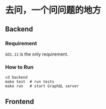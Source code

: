 # 去问，一个问问题的地方

## Backend
### Requirement
`GO1.11` is the only requirement.

### How to Run
```
cd backend
make test  # run tests
make run   # start GraphQL server
```

## Frontend

